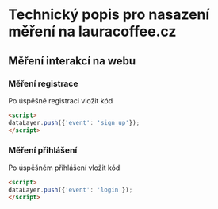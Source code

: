 # Technický popis pro nasazení měření na lauracoffee.cz
## Měření interakcí na webu
### Měření registrace
Po úspěšné registraci vložit kód
```html
<script>
dataLayer.push({'event': 'sign_up'});
</script>
```
### Měření přihlášení
Po úspěšném přihlášení vložit kód
```html
<script>
dataLayer.push({'event': 'login'});
</script>
```
